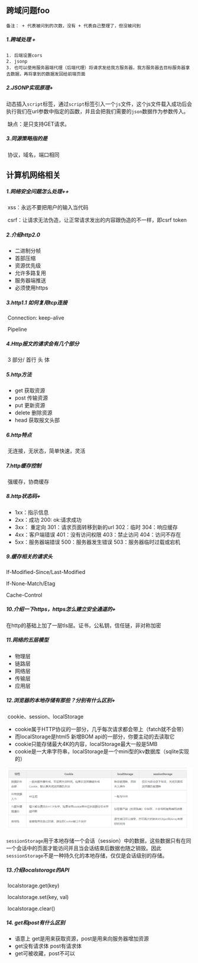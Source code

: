 ## 跨域问题foo

`备注： + 代表被问到的次数，没有 + 代表自己整理了，但没被问到`

##### 1.跨域处理 +

   	1. 后端设置cors
   	2. jsonp
   	3. 也可以使用服务器端代理（后端代理）将请求发给我方服务器，我方服务器去目标服务器拿去数据，再将拿到的数据发回给前端页面

##### 2.JSONP实现原理+

​	动态插入`script`标签，通过`script`标签引入一个`js`文件，这个js文件载入成功后会执行我们在url参数中指定的函数，并且会把我们需要的`json`数据作为参数传入。

​	缺点：是只支持GET请求。

##### 3.同源策略指的是

​	协议，域名，端口相同



## 计算机网络相关

##### 1.网络安全问题怎么处理++

​	xss：永远不要把用户的输入当代码

​	csrf：让请求无法伪造，让正常请求发出的内容跟伪造的不一样，即csrf token



##### 2.介绍http2.0

* 二进制分帧
* 首部压缩
* 资源优先级
* 允许多路复用
* 服务器端推送
* 必须使用https



##### 3.http1.1 如何复用tcp连接

​	Connection: keep-alive

​	Pipeline



##### 4.Http报文的请求会有几个部分

​	3 部分/  首行	头	体



##### 5.http方法

* get   获取资源
* post  传输资源
* put  更新资源
* delete  删除资源
* head  获取报文头部



##### 6.http特点

​	无连接，无状态，简单快速，灵活



##### 7.http缓存控制

​	强缓存，协商缓存



##### 8.http状态码+

* 1xx：指示信息
* 2xx：成功                  200: ok:请求成功
* 3xx： 重定向             301：请求页面转移到新的url    302：临时    304：响应缓存
* 4xx：客户端错误       401：没有访问权限     403：禁止访问       404：访问不存在
* 5xx：服务器端错误    500：服务器发生错误  503：服务器临时过载或宕机



##### 9.缓存相关的请求头

If-Modified-Since/Last-Modified

If-None-Match/Etag

Cache-Control



##### 10.介绍一下https，https怎么建立安全通道的+

在http的基础上加了一层tls层。证书，公私钥，信任链，非对称加密



##### 11.网络的五层模型

* 物理层
* 链路层
* 网络层
* 传输层
* 应用层



##### 12.浏览器的本地存储有那些？分别有什么区别+

​	cookie、session、localStorage

- cookie属于HTTP协议的一部分，几乎每次请求都会带上（fatch就不会带）
- 而localStorage是html5 新增BOM api的一部分，你要主动的去读取它
- cookie只能存储最大4K的内容，localStorage最大一般是5MB
- cookie是一大串字符串，localStorage是一个mini型的kv数据库（sqlite实现的）

![区别](https://github.com/lianjp/-/blob/%E8%AE%A1%E7%AE%97%E6%9C%BA%E7%BD%91%E7%BB%9C%E7%9B%B8%E5%85%B3/cookie%E4%B8%8ElocalStorage%E7%9A%84%E5%8C%BA%E5%88%AB.png)

`sessionStorage`用于本地存储一个会话（session）中的数据，这些数据只有在同一个会话中的页面才能访问并且当会话结束后数据也随之销毁。因此`sessionStorage`不是一种持久化的本地存储，仅仅是会话级别的存储。



##### 13.介绍localstorage的API

​	localstorage.get(key)

​	localstorage.set(key, val)

​	localstorage.clear()



##### 14. get和post有什么区别

* 语意上 get是用来获取资源，post是用来向服务器增加资源
* get没有请求体   post有请求体
* get可被收藏，post不可以
